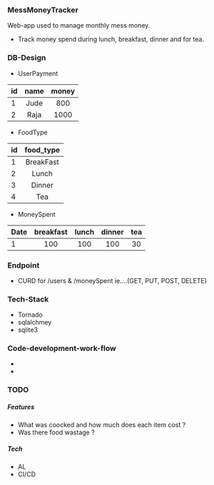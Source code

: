 ### MessMoneyTracker
Web-app used to manage monthly mess money.

* Track money spend during lunch, breakfast, dinner and for tea.

### DB-Design

* UserPayment

| id           | name     | money |
| :---         | :---:    | :---: |
| 1            | Jude     |  800  |
| 2            | Raja     |  1000 |

* FoodType

| id           | food_type |
| :---         | :---:     |
| 1            | BreakFast |
| 2            | Lunch     |
| 3            | Dinner    |
| 4            | Tea       |

* MoneySpent

| Date         | breakfast | lunch | dinner | tea |
| :---         | :---:     | :---: |:---:   |:---:|
| 1            | 100       |  100  | 100    | 30  |


### Endpoint

* CURD for /users & /moneySpent ie....(GET, PUT, POST, DELETE)

### Tech-Stack
* Tornado
* sqlalchmey
* sqlite3

### Code-development-work-flow
*
*

### TODO

##### Features
* What was coocked and how much does each item cost ?
* Was there food wastage ?

##### Tech
* AL
* CI/CD
